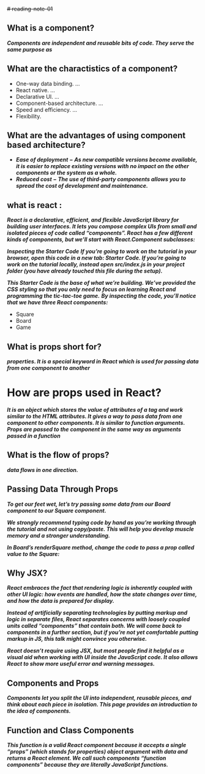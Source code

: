 ~~# reading-note-01~~
## What is a component?
***Components are independent and reusable bits of code. They serve the same purpose as***

## What are the charactistics of a component?

* One-way data binding. ...
* React native. ...
* Declarative UI. ...
* Component-based architecture. ...
* Speed and efficiency. ...
* Flexibility.

## What are the advantages of using component based architecture?
* ***Ease of deployment − As new compatible versions become available, it is easier to replace existing versions with no impact on the other components or the system as a whole.***
* ***Reduced cost − The use of third-party components allows you to spread the cost of development and maintenance.***
## what is react :
***React is a declarative, efficient, and flexible JavaScript library for building user interfaces. It lets you compose complex UIs from small and isolated pieces of code called “components”.
React has a few different kinds of components, but we’ll start with React.Component subclasses:***

***Inspecting the Starter Code***
***If you’re going to work on the tutorial in your browser, open this code in a new tab: Starter Code. If you’re going to work on the tutorial locally, instead open src/index.js in your project folder (you have already touched this file during the setup).***

***This Starter Code is the base of what we’re building. We’ve provided the CSS styling so that you only need to focus on learning React and programming the tic-tac-toe game.***
***By inspecting the code, you’ll notice that we have three React components:***

* Square
* Board
* Game


## What is props short for?
 ***properties. It is a special keyword in React which is used for passing data from one component to another***
# How are props used in React?

***It is an object which stores the value of attributes of a tag and work similar to the HTML attributes. It gives a way to pass data from one component to other components. It is similar to function arguments. Props are passed to the component in the same way as arguments passed in a function***
## What is the flow of props?
***data flows in one direction.***
## Passing Data Through Props
***To get our feet wet, let’s try passing some data from our Board component to our Square component.***

***We strongly recommend typing code by hand as you’re working through the tutorial and not using copy/paste. This will help you develop muscle memory and a stronger understanding.***

***In Board’s renderSquare method, change the code to pass a prop called value to the Square:***
  
  ## Why JSX?
***React embraces the fact that rendering logic is inherently coupled with other UI logic: how events are handled, how the state changes over time, and how the data is prepared for display.***

***Instead of artificially separating technologies by putting markup and logic in separate files, React separates concerns with loosely coupled units called “components” that contain both. We will come back to components in a further section, but if you’re not yet comfortable putting markup in JS, this talk might convince you otherwise.***

***React doesn’t require using JSX, but most people find it helpful as a visual aid when working with UI inside the JavaScript code. It also allows React to show more useful error and warning messages.***

## Components and Props
***Components let you split the UI into independent, reusable pieces, and think about each piece in isolation. This page provides an introduction to the idea of components.***

## Function and Class Components
***This function is a valid React component because it accepts a single “props” (which stands for properties) object argument with data and returns a React element. We call such components “function components” because they are literally JavaScript functions.***
